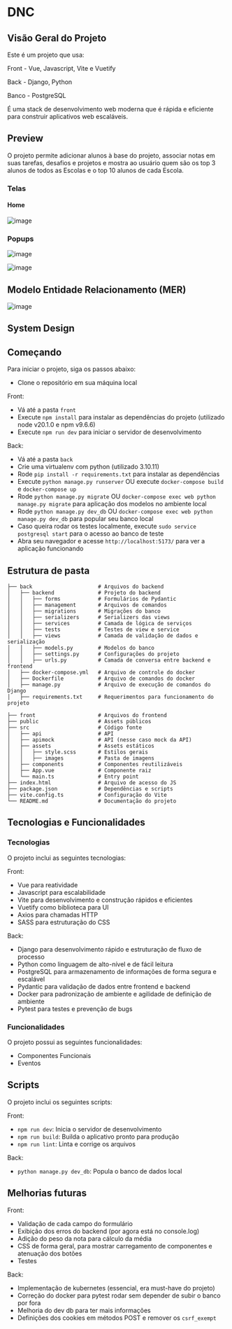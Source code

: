# DNC

## Visão Geral do Projeto

Este é um projeto que usa:

Front - Vue, Javascript, Vite e Vuetify

Back - Django, Python

Banco - PostgreSQL

É uma stack de desenvolvimento web moderna que é rápida e eficiente para construir aplicativos web escaláveis.

## Preview

O projeto permite adicionar alunos à base do projeto, associar notas em suas tarefas, desafios e projetos e mostra ao usuário quem são os top 3 alunos de todos as Escolas e o top 10 alunos de cada Escola.

### Telas

#### Home

![image](https://github.com/augustopiatto/dnc-processoseletivo/assets/77405968/dd5dd507-2e80-4b40-9286-7fd2b6dca64f)

### Popups

![image](https://github.com/augustopiatto/dnc-processoseletivo/assets/77405968/13f4da8b-eaf7-4e35-8c37-c7129761c931)

![image](https://github.com/augustopiatto/dnc-processoseletivo/assets/77405968/d10dff24-2b37-46a9-b07b-389203989f6a)


## Modelo Entidade Relacionamento (MER)

![image](https://github.com/augustopiatto/dnc-processoseletivo/assets/77405968/a86d244a-0cfe-446f-a31b-78be7619b336)

## System Design



## Começando

Para iniciar o projeto, siga os passos abaixo:

- Clone o repositório em sua máquina local

Front:

- Vá até a pasta `front`
- Execute `npm install` para instalar as dependências do projeto (utilizado node v20.1.0 e npm v9.6.6)
- Execute `npm run dev` para iniciar o servidor de desenvolvimento

Back:

- Vá até a pasta `back`
- Crie uma virtualenv com python (utilizado 3.10.11)
- Rode `pip install -r requirements.txt` para instalar as dependências
- Execute `python manage.py runserver` OU execute `docker-compose build` e `docker-compose up`
- Rode `python manage.py migrate` OU `docker-compose exec web python manage.py migrate` para aplicação dos modelos no ambiente local
- Rode `python manage.py dev_db` OU `docker-compose exec web python manage.py dev_db` para popular seu banco local
- Caso queira rodar os testes localmente, execute `sudo service postgresql start` para o acesso ao banco de teste
- Abra seu navegador e acesse `http://localhost:5173/` para ver a aplicação funcionando

## Estrutura de pasta

```
├── back                     # Arquivos do backend
│   ├── backend              # Projeto do backend
│   │   ├── forms            # Formulários de Pydantic
│   │   ├── management       # Arquivos de comandos
│   │   ├── migrations       # Migrações do banco
│   │   ├── serializers      # Serializers das views
│   │   ├── services         # Camada de lógica de serviços
│   │   ├── tests            # Testes de view e service
│   │   ├── views            # Camada de validação de dados e serialização
│   │   ├── models.py        # Modelos do banco
│   │   ├── settings.py      # Configurações do projeto
│   │   ├── urls.py          # Camada de conversa entre backend e frontend
│   ├── docker-compose.yml   # Arquivo de controle do docker
│   ├── Dockerfile           # Arquivo de comandos do docker
│   ├── manage.py            # Arquivo de execução de comandos do Django
│   ├── requirements.txt     # Requerimentos para funcionamento do projeto

├── front                    # Arquivos do frontend
├── public                   # Assets públicos
├── src                      # Código fonte
│   ├── api                  # API
│   ├── apimock              # API (nesse caso mock da API)
│   ├── assets               # Assets estáticos
│   │   ├── style.scss       # Estilos gerais
│   │   ├── images           # Pasta de imagens
│   ├── components           # Componentes reutilizáveis
│   ├── App.vue              # Componente raiz
│   └── main.ts              # Entry point
├── index.html               # Arquivo de acesso do JS
├── package.json             # Dependências e scripts
├── vite.config.ts           # Configuração do Vite
└── README.md                # Documentação do projeto
```

## Tecnologias e Funcionalidades

### Tecnologias

O projeto inclui as seguintes tecnologias:

Front:

- Vue para reatividade
- Javascript para escalabilidade
- Vite para desenvolvimento e construção rápidos e eficientes
- Vuetify como biblioteca para UI
- Axios para chamadas HTTP
- SASS para estruturação do CSS

Back:

- Django para desenvolvimento rápido e estruturação de fluxo de processo
- Python como linguagem de alto-nível e de fácil leitura
- PostgreSQL para armazenamento de informações de forma segura e escalável
- Pydantic para validação de dados entre frontend e backend
- Docker para padronização de ambiente e agilidade de definição de ambiente
- Pytest para testes e prevenção de bugs

### Funcionalidades

O projeto possui as seguintes funcionalidades:

- Componentes Funcionais
- Eventos

## Scripts

O projeto inclui os seguintes scripts:

Front:

- `npm run dev`: Inicia o servidor de desenvolvimento
- `npm run build`: Builda o aplicativo pronto para produção
- `npm run lint`: Linta e corrige os arquivos

Back:

- `python manage.py dev_db`: Popula o banco de dados local

## Melhorias futuras

Front:
- Validação de cada campo do formulário
- Exibição dos erros do backend (por agora está no console.log)
- Adição do peso da nota para cálculo da média
- CSS de forma geral, para mostrar carregamento de componentes e atenuação dos botões
- Testes

Back:
- Implementação de kubernetes (essencial, era must-have do projeto)
- Correção do docker para pytest rodar sem depender de subir o banco por fora
- Melhoria do dev db para ter mais informações
- Definições dos cookies em métodos POST e remover os `csrf_exempt`
